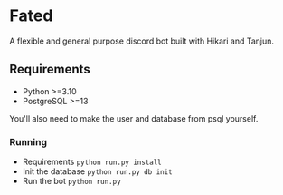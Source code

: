 # Fated
A flexible and general purpose discord bot built with Hikari and Tanjun.

## Requirements
- Python >=3.10
- PostgreSQL >=13

You'll also need to make the user and database from psql yourself.

### Running
- Requirements `python run.py install`
- Init the database `python run.py db init`
- Run the bot `python run.py`
